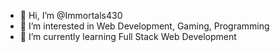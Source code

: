 - 👋 Hi, I’m @Immortals430
- 👀 I’m interested in Web Development, Gaming, Programming
- 🌱 I’m currently learning Full Stack Web Development



<!---
Immortals430/Immortals430 is a ✨ special ✨ repository because its `README.md` (this file) appears on your GitHub profile.
You can click the Preview link to take a look at your changes.
--->
